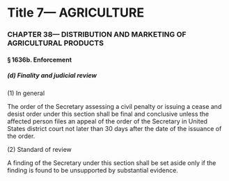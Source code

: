 
# Title 7— AGRICULTURE
### CHAPTER 38— DISTRIBUTION AND MARKETING OF AGRICULTURAL PRODUCTS
#### § 1636b. Enforcement
##### (d) Finality and judicial review

(1) In general

The order of the Secretary assessing a civil penalty or issuing a cease and desist order under this section shall be final and conclusive unless the affected person files an appeal of the order of the Secretary in United States district court not later than 30 days after the date of the issuance of the order.

(2) Standard of review

A finding of the Secretary under this section shall be set aside only if the finding is found to be unsupported by substantial evidence.

